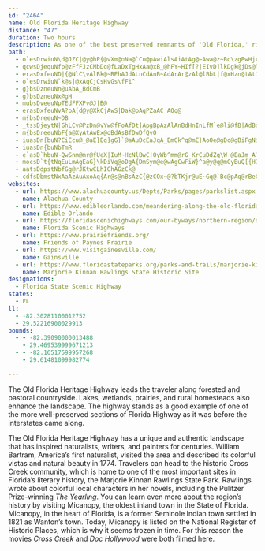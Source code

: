 ```yaml
---
id: "2464"
name: Old Florida Heritage Highway
distance: "47"
duration: Two hours
description: As one of the best preserved remnants of 'Old Florida,' rich in natural beauty and steeped in tradition, the Old Florida Heritage Highway offers a unique opportunity for byway travelers wanting to return to Florida's roots.
path:
  - o`esDrwiuN\d@JZC|@y@hP{@vXm@nNa@`Cu@pAwiAlsAiAtAg@~Awa@z~Bc\zgBwHjc@oCnNeK`l@_Jpe@k@fBqAjCcBxB_CnB}A|@_Cz@wHfAo@XYd@
  - qcwsDjequNfp@zFfFJzCMbDc@fLaDxTgHxAa@xB_@hFY~HIf[?|EIvD]lkDgk@jDs@lGaBtFmB`GkC|c@oVz@_@pCeBhFuEbDaE~GmKfk@_~@bCeDbDsClCyAhA_@nA[|BWrAGrORvHQrCYvCm@lFeBzGgDtDqCbB{AdFgGlGgJ
  - erasDxfeuND|{@NlC\vAlBk@~REhAJdALnCdAnB~AdArAr@zAl@lBbL|f@xHzn@tAtJZfAd@dA`BpBp@f@hBp@`BN`QG
  - o`esDrwiuN`k@s|@xAqCjCsHvGs\fFi^
  - g}bsDzneuNn@uAbA_BdCmB
  - g}bsDzneuNx@gH
  - mubsDveeuNpTEdFFXPv@J|B@
  - erasDxfeuNvA?bA[d@y@XkCjAwS|Dak@pAgPZaAC_AOq@
  - m{bsDreeuN~DB
  - _tssDjeytN|GhLCv@PzDn@vYw@fFoAfDt|ApgBpAzAlAnBdHnInLfM`e@li@fB|AdBdAlEpBvBl@dCj@`DZfU|@`Nz@vHRlLt@hGt@tE|@jKbD`KvDr`Al\|FpC|CbBvLvHxf@rYxO~JjIhEtXfLrJjCrCf@|Gr@vGVxXC
  - m{bsDreeuNbF{a@XyAtAwEx@oBdAsBfDwDfQyO
  - iuasDn{buN?CiEcu@_@aE}Eq]gG}`@aAuDcEaJqA_EmGk^q@mE}AoOe@gDc@gBiFgNiAyD
  - iuasDn{buNbTmR
  - e`asD`hbuN~QwSnm@mr@fUeX|IuM~HcNlBwC|OyWb^mm@rG_KrCuDdZq\W_@EaJm_A?sBJcCx@gJhHmEvBuBn@uJlEi@BmAa@S@uHfDcGlByfBbZ}BPoCO}@MeIyBcDs@_Uy@
  - mocsD`t{tNqEuLmAgEaG}\kDiVq@oDgA{DmSym@e@wAgCwFiW}^a@y@q@mCyBuQ[{HI}q@SkB
  - aatsDdpstNbfGg@rJKtwCLhIGhAGzCk@
  - cdfsDbmstNxAaAzAuAxoAq{Ar@s@nBsAzC{@zCOx~@?bTKjr@uE~Gq@`Bc@pAq@rBeCj@gA`@mA^mC?eP
websites:
  - url: https://www.alachuacounty.us/Depts/Parks/pages/parkslist.aspx
    name: Alachua County
  - url: https://www.edibleorlando.com/meandering-along-the-old-florida-heritage-highway/
    name: Edible Orlando
  - url: https://floridascenichighways.com/our-byways/northern-region/old-florida-heritage-highway/
    name: Florida Scenic Highways
  - url: https://www.prairiefriends.org/
    name: Friends of Paynes Prairie
  - url: https://www.visitgainesville.com/
    name: Gainsville
  - url: https://www.floridastateparks.org/parks-and-trails/marjorie-kinnan-rawlings-historic-state-park
    name: Marjorie Kinnan Rawlings State Historic Site
designations:
  - Florida State Scenic Highway
states:
  - FL
ll:
  - -82.30281100012752
  - 29.52216900029913
bounds:
  - - -82.39090000013488
    - 29.469539999671213
  - - -82.16517599957268
    - 29.61481099982774

---
```


The Old Florida Heritage Highway leads the traveler along forested and pastoral countryside. Lakes, wetlands, prairies, and rural homesteads also enhance the landscape. The highway stands as a good example of one of the more well-preserved sections of Florida Highway as it was before the interstates came along.

The Old Florida Heritage Highway has a unique and authentic landscape that has inspired naturalists, writers, and painters for centuries. William Bartram, America’s first naturalist, visited the area and described its colorful vistas and natural beauty in 1774. Travelers can head to the historic Cross Creek community, which is home to one of the most important sites in Florida’s literary history, the Marjorie Kinnan Rawlings State Park. Rawlings wrote about colorful local characters in her novels, including the Pulitzer Prize-winning _The Yearling_. You can learn even more about the region’s history by visiting Micanopy, the oldest inland town in the State of Florida. Micanopy, in the heart of Florida, is a former Seminole Indian town settled in 1821 as Wanton’s town. Today, Micanopy is listed on the National Register of Historic Places, which is why it seems frozen in time. For this reason the movies _Cross Creek_ and _Doc Hollywood_ were both filmed here.
